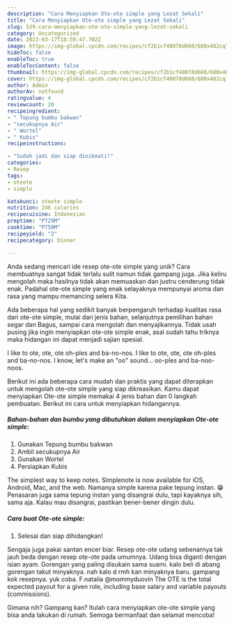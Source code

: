 ```yaml
---
description: "Cara Menyiapkan Ote-ote simple yang Lezat Sekali"
title: "Cara Menyiapkan Ote-ote simple yang Lezat Sekali"
slug: 539-cara-menyiapkan-ote-ote-simple-yang-lezat-sekali
category: Uncategorized
date: 2023-03-17T18:59:47.702Z
image: https://img-global.cpcdn.com/recipes/cf2b1cf48078d660/680x482cq70/ote-ote-simple-foto-resep-utama.jpg
hideToc: false
enableToc: true
enableTocContent: false
thumbnail: https://img-global.cpcdn.com/recipes/cf2b1cf48078d660/680x482cq70/ote-ote-simple-foto-resep-utama.jpg
cover: https://img-global.cpcdn.com/recipes/cf2b1cf48078d660/680x482cq70/ote-ote-simple-foto-resep-utama.jpg
author: Admin
authorAv: notfound
ratingvalue: 4
reviewcount: 20
recipeingredient:
- " Tepung bumbu bakwan"
- "secukupnya Air"
- " Wortel"
- " Kubis"
recipeinstructions:

- "Sudah jadi dan siap dinikmati!"
categories:
- Resep
tags:
- oteote
- simple

katakunci: oteote simple 
nutrition: 246 calories
recipecuisine: Indonesian
preptime: "PT29M"
cooktime: "PT50M"
recipeyield: "2"
recipecategory: Dinner

---
```





Anda sedang mencari ide resep ote-ote simple yang unik? Cara membuatnya sangat tidak terlalu sulit namun tidak gampang juga. Jika keliru mengolah maka hasilnya tidak akan memuaskan dan justru cenderung tidak enak. Padahal ote-ote simple yang enak selayaknya mempunyai aroma dan rasa yang mampu memancing selera Kita.





Ada beberapa hal yang sedikit banyak berpengaruh terhadap kualitas rasa dari ote-ote simple, mulai dari jenis bahan, selanjutnya pemilihan bahan segar dan Bagus, sampai cara mengolah dan menyajikannya. Tidak usah pusing jika ingin menyiapkan ote-ote simple enak,      asal sudah tahu triknya maka hidangan ini dapat menjadi sajian spesial.














I like to ote, ote, ote oh-ples and ba-no-nos. I like to ote, ote, ote oh-ples and ba-no-nos. I know, let&#39;s make an &#34;oo&#34; sound… oo-ples and ba-noo-noos.






Berikut ini ada beberapa cara mudah dan praktis yang dapat diterapkan untuk mengolah ote-ote simple yang siap dikreasikan. Kamu dapat menyiapkan Ote-ote simple memakai 4 jenis bahan dan 0 langkah pembuatan. Berikut ini cara untuk menyiapkan hidangannya.

<!--inarticleads1-->

##### Bahan-bahan dan bumbu yang dibutuhkan dalam menyiapkan Ote-ote simple:

1. Gunakan  Tepung bumbu bakwan
1. Ambil secukupnya Air
1. Gunakan  Wortel
1. Persiapkan  Kubis


The simplest way to keep notes. Simplenote is now available for iOS, Android, Mac, and the web. Namanya simple karena pake tepung instan. 😁 Penasaran juga sama tepung instan yang disangrai dulu, tapi kayaknya sih, sama aja. Kalau mau disangrai, pastikan bener-bener dingin dulu. 

<!--inarticleads2-->

##### Cara buat Ote-ote simple:


1. Selesai dan siap dihidangkan!

Sengaja juga pakai santan encer biar. Resep ote-ote udang sebenarnya tak jauh beda dengan resep ote-ote pada umumnya. Udang bisa diganti dengan isian ayam. Gorengan yang paling disukain sama suami. kalo beli di abang gorengan takut minyaknya. nah kalo d rmh kan minyaknya baru. gampang kok resepnya. yuk coba. F.natalia @mommyduovin The OTE is the total expected payout for a given role, including base salary and variable payouts (commissions). 

Gimana nih? Gampang kan? Itulah cara menyiapkan ote-ote simple yang bisa anda lakukan di rumah. Semoga bermanfaat dan selamat mencoba!
